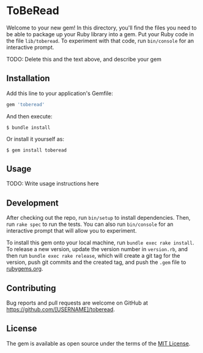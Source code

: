 # ToBeRead

Welcome to your new gem! In this directory, you'll find the files you need to be able to package up your Ruby library into a gem. Put your Ruby code in the file `lib/toberead`. To experiment with that code, run `bin/console` for an interactive prompt.

TODO: Delete this and the text above, and describe your gem

## Installation

Add this line to your application's Gemfile:

```ruby
gem 'toberead'
```


And then execute:

    $ bundle install

Or install it yourself as:

    $ gem install toberead

## Usage

TODO: Write usage instructions here

## Development

After checking out the repo, run `bin/setup` to install dependencies. Then, run `rake spec` to run the tests. You can also run `bin/console` for an interactive prompt that will allow you to experiment.

To install this gem onto your local machine, run `bundle exec rake install`. To release a new version, update the version number in `version.rb`, and then run `bundle exec rake release`, which will create a git tag for the version, push git commits and the created tag, and push the `.gem` file to [rubygems.org](https://rubygems.org).

## Contributing

Bug reports and pull requests are welcome on GitHub at https://github.com/[USERNAME]/toberead.

## License

The gem is available as open source under the terms of the [MIT License](https://opensource.org/licenses/MIT).
